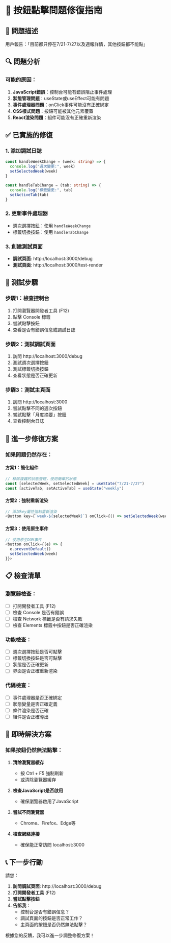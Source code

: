 # 🔧 按鈕點擊問題修復指南

## 🚨 問題描述
用戶報告：「目前都只停在7/21-7/27以及週報詳情，其他按鈕都不能點」

## 🔍 問題分析

### 可能的原因：
1. **JavaScript錯誤**：控制台可能有錯誤阻止事件處理
2. **狀態管理問題**：useState或useEffect可能有問題
3. **事件處理器問題**：onClick事件可能沒有正確綁定
4. **CSS樣式問題**：按鈕可能被其他元素覆蓋
5. **React渲染問題**：組件可能沒有正確重新渲染

## ✅ 已實施的修復

### 1. 添加調試日誌
```typescript
const handleWeekChange = (week: string) => {
  console.log("週次變更:", week)
  setSelectedWeek(week)
}

const handleTabChange = (tab: string) => {
  console.log("標籤變更:", tab)
  setActiveTab(tab)
}
```

### 2. 更新事件處理器
- 週次選擇按鈕：使用 `handleWeekChange`
- 標籤切換按鈕：使用 `handleTabChange`

### 3. 創建測試頁面
- **調試頁面**: http://localhost:3000/debug
- **測試頁面**: http://localhost:3000/test-render

## 🧪 測試步驟

### 步驟1：檢查控制台
1. 打開瀏覽器開發者工具 (F12)
2. 點擊 Console 標籤
3. 嘗試點擊按鈕
4. 查看是否有錯誤信息或調試日誌

### 步驟2：測試調試頁面
1. 訪問 http://localhost:3000/debug
2. 測試週次選擇按鈕
3. 測試標籤切換按鈕
4. 查看狀態是否正確更新

### 步驟3：測試主頁面
1. 訪問 http://localhost:3000
2. 嘗試點擊不同的週次按鈕
3. 嘗試點擊「月度摘要」按鈕
4. 查看控制台日誌

## 🔧 進一步修復方案

### 如果問題仍然存在：

#### 方案1：簡化組件
```typescript
// 移除複雜的狀態管理，使用簡單的狀態
const [selectedWeek, setSelectedWeek] = useState("7/21-7/27")
const [activeTab, setActiveTab] = useState("weekly")
```

#### 方案2：強制重新渲染
```typescript
// 添加key屬性強制重新渲染
<Button key={`week-${selectedWeek}`} onClick={() => setSelectedWeek(week)}>
```

#### 方案3：使用原生事件
```typescript
// 使用原生DOM事件
<button onClick={(e) => {
  e.preventDefault()
  setSelectedWeek(week)
}}>
```

## 📋 檢查清單

### 瀏覽器檢查：
- [ ] 打開開發者工具 (F12)
- [ ] 檢查 Console 是否有錯誤
- [ ] 檢查 Network 標籤是否有請求失敗
- [ ] 檢查 Elements 標籤中按鈕是否正確渲染

### 功能檢查：
- [ ] 週次選擇按鈕是否可點擊
- [ ] 標籤切換按鈕是否可點擊
- [ ] 狀態是否正確更新
- [ ] 界面是否正確重新渲染

### 代碼檢查：
- [ ] 事件處理器是否正確綁定
- [ ] 狀態變量是否正確定義
- [ ] 條件渲染是否正確
- [ ] 組件是否正確導出

## 🎯 即時解決方案

### 如果按鈕仍然無法點擊：

1. **清除瀏覽器緩存**
   - 按 Ctrl + F5 強制刷新
   - 或清除瀏覽器緩存

2. **檢查JavaScript是否啟用**
   - 確保瀏覽器啟用了JavaScript

3. **嘗試不同瀏覽器**
   - Chrome、Firefox、Edge等

4. **檢查網絡連接**
   - 確保能正常訪問 localhost:3000

## 📞 下一步行動

請您：

1. **訪問調試頁面**: http://localhost:3000/debug
2. **打開開發者工具** (F12)
3. **嘗試點擊按鈕**
4. **告訴我**：
   - 控制台是否有錯誤信息？
   - 調試頁面的按鈕是否正常工作？
   - 主頁面的按鈕是否仍然無法點擊？

根據您的反饋，我可以進一步調整修復方案！ 